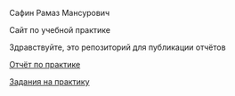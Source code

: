 Сафин Рамаз Мансурович


Сайт по учебной практике

Здравствуйте, это репозиторий для публикации отчётов


 [Отчёт по практике](https://github.com/RamazSafin/RamazSafin.github.io/blob/19df05cbd1271607ea1849b5482c264fae188c90/%D0%BE%D1%82%D1%87%D1%91%D1%82%D1%8B/%D0%BE%D1%82%D1%87%D0%B5%D1%82%20%D0%BF%D0%BE%20%D0%BF%D1%80%D0%B0%D0%BA%D1%82%D0%B8%D0%BA%D0%B5.pdf)
 
 
[Задания на практику](https://github.com/RamazSafin/RamazSafin.github.io/blob/19df05cbd1271607ea1849b5482c264fae188c90/%D0%BE%D1%82%D1%87%D1%91%D1%82%D1%8B/%D0%B7%D0%B0%D0%B4%D0%B0%D0%BD%D0%B8%D0%B5%20%D0%BD%D0%B0%20%D0%BF%D1%80%D0%B0%D0%BA%D1%82%D0%B8%D0%BA%D1%83.pdf)
